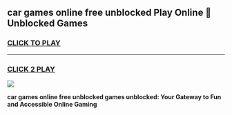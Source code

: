 
## car games online free unblocked Play Online 👋 Unblocked Games
<h3>
<a href="https://premium.freeplayer.one?title=car_games_online_free_unblocked&ref=19F">CLICK TO PLAY</a></h3>
<hr>

<h3>
<a href="https://premium.freeplayer.one?title=car_games_online_free_unblocked&ref=19F">CLICK 2 PLAY</a>
  
</h3>

<a href="https://premium.freeplayer.one?title=car_games_online_free_unblocked&ref=19F"><img src="https://clearcache.store/games.png"></a>


**car games online free unblocked games unblocked: Your Gateway to Fun and Accessible Online Gaming**
